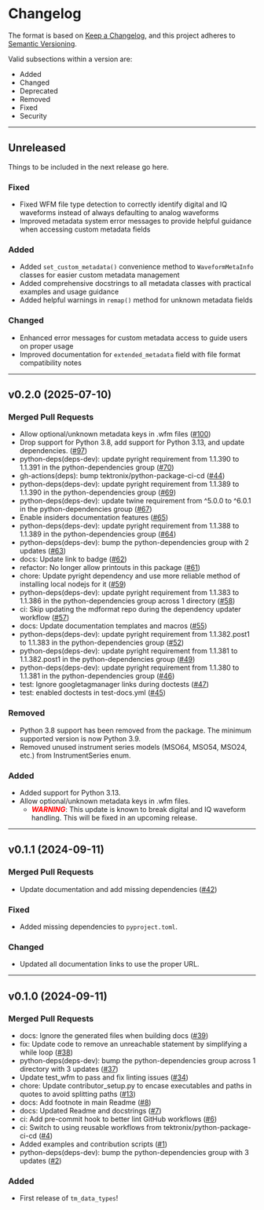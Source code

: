 # Changelog

The format is based on [Keep a Changelog](https://keepachangelog.com), and this
project adheres to [Semantic Versioning](https://semver.org).

Valid subsections within a version are:

- Added
- Changed
- Deprecated
- Removed
- Fixed
- Security

---

## Unreleased

Things to be included in the next release go here.

### Fixed

- Fixed WFM file type detection to correctly identify digital and IQ waveforms instead of always defaulting to analog waveforms
- Improved metadata system error messages to provide helpful guidance when accessing custom metadata fields

### Added

- Added `set_custom_metadata()` convenience method to `WaveformMetaInfo` classes for easier custom metadata management
- Added comprehensive docstrings to all metadata classes with practical examples and usage guidance
- Added helpful warnings in `remap()` method for unknown metadata fields

### Changed

- Enhanced error messages for custom metadata access to guide users on proper usage
- Improved documentation for `extended_metadata` field with file format compatibility notes

---

## v0.2.0 (2025-07-10)

### Merged Pull Requests

- Allow optional/unknown metadata keys in .wfm files ([#100](https://github.com/tektronix/tm_data_types/pull/100))
- Drop support for Python 3.8, add support for Python 3.13, and update dependencies. ([#97](https://github.com/tektronix/tm_data_types/pull/97))
- python-deps(deps-dev): update pyright requirement from 1.1.390 to 1.1.391 in the python-dependencies group ([#70](https://github.com/tektronix/tm_data_types/pull/70))
- gh-actions(deps): bump tektronix/python-package-ci-cd ([#44](https://github.com/tektronix/tm_data_types/pull/44))
- python-deps(deps-dev): update pyright requirement from 1.1.389 to 1.1.390 in the python-dependencies group ([#69](https://github.com/tektronix/tm_data_types/pull/69))
- python-deps(deps-dev): update twine requirement from ^5.0.0 to ^6.0.1 in the python-dependencies group ([#67](https://github.com/tektronix/tm_data_types/pull/67))
- Enable insiders documentation features ([#65](https://github.com/tektronix/tm_data_types/pull/65))
- python-deps(deps-dev): update pyright requirement from 1.1.388 to 1.1.389 in the python-dependencies group ([#64](https://github.com/tektronix/tm_data_types/pull/64))
- python-deps(deps-dev): bump the python-dependencies group with 2 updates ([#63](https://github.com/tektronix/tm_data_types/pull/63))
- docs: Update link to badge ([#62](https://github.com/tektronix/tm_data_types/pull/62))
- refactor: No longer allow printouts in this package ([#61](https://github.com/tektronix/tm_data_types/pull/61))
- chore: Update pyright dependency and use more reliable method of installing local nodejs for it ([#59](https://github.com/tektronix/tm_data_types/pull/59))
- python-deps(deps-dev): update pyright requirement from 1.1.383 to 1.1.386 in the python-dependencies group across 1 directory ([#58](https://github.com/tektronix/tm_data_types/pull/58))
- ci: Skip updating the mdformat repo during the dependency updater workflow ([#57](https://github.com/tektronix/tm_data_types/pull/57))
- docs: Update documentation templates and macros ([#55](https://github.com/tektronix/tm_data_types/pull/55))
- python-deps(deps-dev): update pyright requirement from 1.1.382.post1 to 1.1.383 in the python-dependencies group ([#52](https://github.com/tektronix/tm_data_types/pull/52))
- python-deps(deps-dev): update pyright requirement from 1.1.381 to 1.1.382.post1 in the python-dependencies group ([#49](https://github.com/tektronix/tm_data_types/pull/49))
- python-deps(deps-dev): update pyright requirement from 1.1.380 to 1.1.381 in the python-dependencies group ([#46](https://github.com/tektronix/tm_data_types/pull/46))
- test: Ignore googletagmanager links during doctests ([#47](https://github.com/tektronix/tm_data_types/pull/47))
- test: enabled doctests in test-docs.yml ([#45](https://github.com/tektronix/tm_data_types/pull/45))

### Removed

- Python 3.8 support has been removed from the package. The minimum supported version is now Python 3.9.
- Removed unused instrument series models (MSO64, MSO54, MSO24, etc.) from InstrumentSeries enum.

### Added

- Added support for Python 3.13.
- Allow optional/unknown metadata keys in .wfm files.
    - _**<span style="color:red">WARNING</span>**_: This update is known to break digital and IQ waveform handling. This will be fixed in an upcoming release.

---

## v0.1.1 (2024-09-11)

### Merged Pull Requests

- Update documentation and add missing dependencies ([#42](https://github.com/tektronix/tm_data_types/pull/42))

### Fixed

- Added missing dependencies to `pyproject.toml`.

### Changed

- Updated all documentation links to use the proper URL.

---

## v0.1.0 (2024-09-11)

### Merged Pull Requests

- docs: Ignore the generated files when building docs ([#39](https://github.com/tektronix/tm_data_types/pull/39))
- fix: Update code to remove an unreachable statement by simplifying a while loop ([#38](https://github.com/tektronix/tm_data_types/pull/38))
- python-deps(deps-dev): bump the python-dependencies group across 1 directory with 3 updates ([#37](https://github.com/tektronix/tm_data_types/pull/37))
- Update test_wfm to pass and fix linting issues ([#34](https://github.com/tektronix/tm_data_types/pull/34))
- chore: Update contributor_setup.py to encase executables and paths in quotes to avoid splitting paths ([#13](https://github.com/tektronix/tm_data_types/pull/13))
- docs: Add footnote in main Readme ([#8](https://github.com/tektronix/tm_data_types/pull/8))
- docs: Updated Readme and docstrings ([#7](https://github.com/tektronix/tm_data_types/pull/7))
- ci: Add pre-commit hook to better lint GitHub workflows ([#6](https://github.com/tektronix/tm_data_types/pull/6))
- ci: Switch to using reusable workflows from tektronix/python-package-ci-cd ([#4](https://github.com/tektronix/tm_data_types/pull/4))
- Added examples and contribution scripts ([#1](https://github.com/tektronix/tm_data_types/pull/1))
- python-deps(deps-dev): bump the python-dependencies group with 3 updates ([#2](https://github.com/tektronix/tm_data_types/pull/2))

### Added

- First release of `tm_data_types`!
